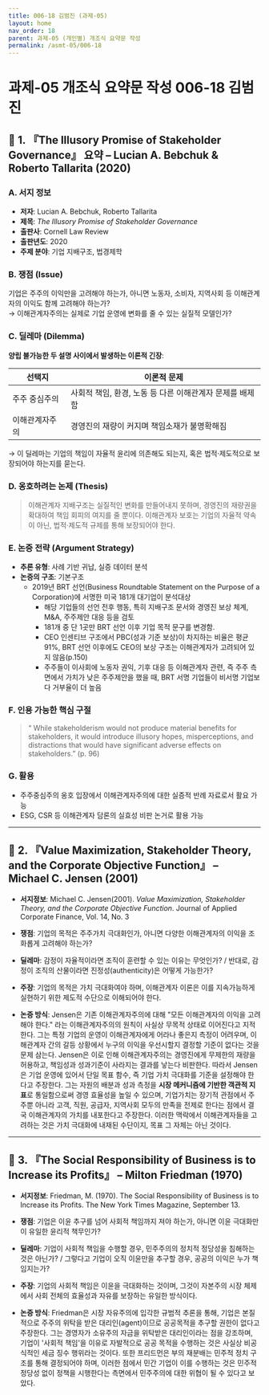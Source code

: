 ```yaml
---
title: 006-18 김범진 (과제-05)
layout: home
nav_order: 18
parent: 과제-05 (개인별) 개조식 요약문 작성
permalink: /asmt-05/006-18
---
```


# 과제-05 개조식 요약문 작성 006-18 김범진 

## 📘 1. 『The Illusory Promise of Stakeholder Governance』 요약 – Lucian A. Bebchuk & Roberto Tallarita (2020)

### A. 서지 정보  
- **저자**: Lucian A. Bebchuk, Roberto Tallarita  
- **제목**: *The Illusory Promise of Stakeholder Governance*  
- **출판사**: Cornell Law Review  
- **출판년도**: 2020  
- **주제 분야**: 기업 지배구조, 법경제학


### B. 쟁점 (Issue)  
기업은 주주의 이익만을 고려해야 하는가, 아니면 노동자, 소비자, 지역사회 등 이해관계자의 이익도 함께 고려해야 하는가?  
→ 이해관계자주의는 실제로 기업 운영에 변화를 줄 수 있는 실질적 모델인가?


### C. 딜레마 (Dilemma)  
**양립 불가능한 두 설명 사이에서 발생하는 이론적 긴장**:

| 선택지 | 이론적 문제 |
|--------|-------------|
| 주주 중심주의 | 사회적 책임, 환경, 노동 등 다른 이해관계자 문제를 배제함 |
| 이해관계자주의 | 경영진의 재량이 커지며 책임소재가 불명확해짐 |

→ 이 딜레마는 기업의 책임이 자율적 윤리에 의존해도 되는지, 혹은 법적·제도적으로 보장되어야 하는지를 묻는다.


### D. 옹호하려는 논제 (Thesis)  
> 이해관계자 지배구조는 실질적인 변화를 만들어내지 못하며, 경영진의 재량권을 확대하여 책임 회피의 여지를 줄 뿐이다. 이해관계자 보호는 기업의 자율적 약속이 아닌, 법적·제도적 규제를 통해 보장되어야 한다.

### E. 논증 전략 (Argument Strategy)  
- **추론 유형**: 사례 기반 귀납, 실증 데이터 분석
- **논증의 구조**:
  기본구조
  - 2019년 BRT 선언(Business Roundtable Statement on the Purpose of a Corporation)에 서명한 미국 181개 대기업이 분석대상  
    - 해당 기업들의 선언 전후 행동, 특히 지배구조 문서와 경영진 보상 체계, M&A, 주주제안 대응 등을 검토  
    - 181개 중 단 1곳만 BRT 선언 이후 기업 목적 문구를 변경함.
    - CEO 인센티브 구조에서 PBC(성과 기준 보상)이 차지하는 비율은 평균 91%, BRT 선언 이후에도 CEO의 보상 구조는 이해관계자가 고려되어 있지 않음(p.150)
    - 주주들이 이사회에 노동자 권익, 기후 대응 등 이해관계자 관련, 즉 주주 측면에서 가치가 낮은 주주제안을 했을 때, BRT 서명 기업들이 비서명 기업보다 거부율이 더 높음

### F. 인용 가능한 핵심 구절
> “ While stakeholderism would not produce material benefits for stakeholders, it would introduce illusory hopes, misperceptions, and distractions that would have significant adverse effects on stakeholders.” (p. 96)  


### G. 활용
- 주주중심주의 옹호 입장에서 이해관계자주의에 대한 실증적 반례 자료로서 활요 가능
- ESG, CSR 등 이해관계자 담론의 실효성 비판 논거로 활용 가능
---

## 📘 2. 『Value Maximization, Stakeholder Theory, and the Corporate Objective Function』 – Michael C. Jensen (2001)

- **서지정보**: Michael C. Jensen(2001). *Value Maximization, Stakeholder Theory, and the Corporate Objective Function*. Journal of Applied Corporate Finance, Vol. 14, No. 3

- **쟁점**: 기업의 목적은 주주가치 극대화인가, 아니면 다양한 이해관계자의 이익을 조화롭게 고려해야 하는가?  
- **딜레마**: 감정이 자율적이라면 조직이 훈련할 수 있는 이유는 무엇인가? / 반대로, 감정이 조직의 산물이라면 진정성(authenticity)은 어떻게 가능한가?  
- **주장**: 기업의 목적은 가치 극대화여야 하며, 이해관계자 이론은 이를 지속가능하게 실현하기 위한 제도적 수단으로 이해되어야 한다. 
- **논증 방식**: Jensen은 기존 이해관계자주의에 대해 "모든 이해관계자의 이익을 고려해야 한다." 라는 이해관계자주의의 원칙이 사실상 무목적 상태로 이어진다고 지적한다. 그는 특정 기업의 운영이 이해관계자에게 어라나 좋은지 측정이 어려우며, 이해관계자 간의 갈등 상황에서 누구의 이익을 우선시할지 결정할 기준이 없다는 것을 문제 삼는다. Jensen은 이로 인해 이해관계자주의는 경영진에게 무제한의 재량을 허용하고, 책임성과 성과기준이 사라지는 결과를 낳는다 비판한다.  따라서 Jensen은 기업 운영에 있어서 단일 목표 함수, 즉 기업 가치 극대화를 기준을 설정해야 한다고 주장한다. 그는 자원의 배분과 성과 측정을 **시장 메커니즘에 기반한 객관적 지표**로 통일함으로써 경영 효율성을 높일 수 있으며, 기업가치는 장기적 관점에서 주주뿐 아니라 고객, 직원, 공급자, 지역사회 모두의 만족을 전제로 한다는 점에서 결국 이해관계자의 가치를 내포한다고 주장한다. 이러한 맥락에서 이해관계자들을 고려하는 것은 가치 극대화에 내재된 수단이지, 목표 그 자체는 아닌 것이다. 

---

## 📘 3. 『The Social Responsibility of Business is to Increase its Profits』 – Milton Friedman (1970)

- **서지정보**: Friedman, M. (1970). The Social Responsibility of Business is to Increase its Profits. The New York Times Magazine, September 13.

- **쟁점**: 기업은 이윤 추구를 넘어 사회적 책임까지 져야 하는가, 아니면 이윤 극대화만이 유일한 윤리적 책무인가? 
- **딜레마**: 기업이 사회적 책임을 수행할 경우, 민주주의의 정치적 정당성을 침해하는 것은 아닌가? / 그렇다고 기업이 오직 이윤만을 추구할 경우, 공공의 이익은 누가 책임지는가?
- **주장**: 기업의 사회적 책임은 이윤을 극대화하는 것이며, 그것이 자본주의 시장 체제에서 사회 전체의 효율성과 자유를 보장하는 유일한 방식이다.
- **논증 방식**: Friedman은 시장 자유주의에 입각한 규범적 추론을 통해, 기업은 본질적으로 주주의 위탁을 받은 대리인(agent)이므로 공공목적을 추구할 권한이 없다고 주장한다. 그는 경영자가 소유주의 자금을 위탁받은 대리인이라는 점을 강조하며, 기업이 '사회적 책임'을 이유로 자발적으로 공공 목적을 수행하는 것은 사실상 비공식적인 세금 징수 행위라는 것이다. 또한 프리드먼은 부의 재분배는 민주적 정치 구조를 통해 결정되어야 하며, 이러한 점에서 민간 기업이 이를 수행하는 것은 민주적 정당성 없이 정책을 시행한다는 측면에서 민주주의에 대한 위협이 될 수 있다고 보았다. 
